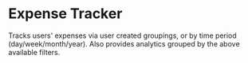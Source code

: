 # Expense Tracker

Tracks users' expenses via user created groupings, or by time period (day/week/month/year). 
Also provides analytics grouped by the above available filters.
